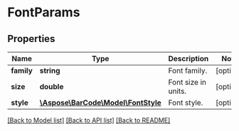 # FontParams

## Properties
Name | Type | Description | Notes
------------ | ------------- | ------------- | -------------
**family** | **string** | Font family. | [optional] 
**size** | **double** | Font size in units. | [optional] 
**style** | [**\Aspose\BarCode\Model\FontStyle**](FontStyle.md) | Font style. | [optional] 

[[Back to Model list]](../README.md#documentation-for-models) [[Back to API list]](../README.md#documentation-for-api-endpoints) [[Back to README]](../README.md)


